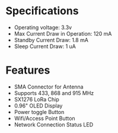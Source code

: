 ---
---

# Specifications

- Operating voltage:  3.3v
- Max Current Draw in Operation: 120 mA
- Standby Current Draw: 1.8 mA
- Sleep Current Draw: 1 uA

# Features

- SMA Connector for Antenna
- Supports 433, 868 and 915 MHz
- SX1276 LoRa Chip
- 0.96" OLED Display
- Power toggle Button
- Wifi/Access Point Button
- Network Connection Status LED